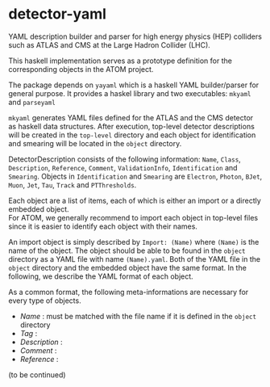 detector-yaml
=============

YAML description builder and parser for high energy physics (HEP) colliders 
such as ATLAS and CMS at the Large Hadron Collider (LHC). 

This haskell implementation serves as a prototype definition for the corresponding objects in 
the ATOM project. 

The package depends on `yayaml` which is a haskell YAML builder/parser for general purpose.
It provides a haskel library and two executables: `mkyaml` and `parseyaml`

`mkyaml` generates YAML files defined for the ATLAS and the CMS detector as haskell data structures. 
After execution, top-level detector descriptions will be created in the `top-level` directory and each object 
for identification and smearing will be located in the `object` directory. 

DetectorDescription consists of the following information: `Name`, `Class`, `Description`, `Reference`, 
`Comment`, `ValidationInfo`, `Identification` and `Smearing`. Objects in `Identification` and `Smearing` are
`Electron`, `Photon`, `BJet`, `Muon`, `Jet`, `Tau`, `Track` and `PTThresholds`. 

Each object are a list of items, each of which is either an import or a directly embedded object.  
For ATOM, we generally recommend to import each object in top-level files since it is easier 
to identify each object with their names.

An import object is simply described by `Import: (Name)` where `(Name)` is the name of the object. The object 
should be able to be found in the `object` directory as a YAML file with name `(Name).yaml`. Both of the YAML file 
in the `object` directory and the embedded object have the same format. In the following, we describe the YAML 
format of each object. 

As a common format, the following meta-informations are necessary for every type of objects. 

* *Name* : must be matched with the file name if it is defined in the `object` directory
* *Tag* : 
* *Description* : 
* *Comment* :
* *Reference* :

(to be continued)
